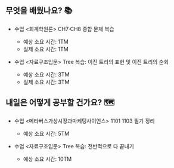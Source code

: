 ## 무엇을 배웠나요? 📚
- 수업 <회계학원론> CH7·CH8 종합 문제 복습
    - 예상 소요 시간: 1TM
    - 실제 소요 시간: 1TM

- 수업 <자료구조입문> Tree 복습: 이진 트리의 표현 및 이진 트리의 순회
    - 예상 소요 시간: 3TM
    - 실제 소요 시간: 3TM

## 내일은 어떻게 공부할 건가요? 🗺
- 수업 <메타버스가상시장과마케팅사이언스> 1101 1103 필기 정리
    - 예상 소요 시간: 5TM

- 수업 <자료구조입문> Tree 복습: 전반적으로 다 끝내기
    - 예상 소요 시간: 10TM